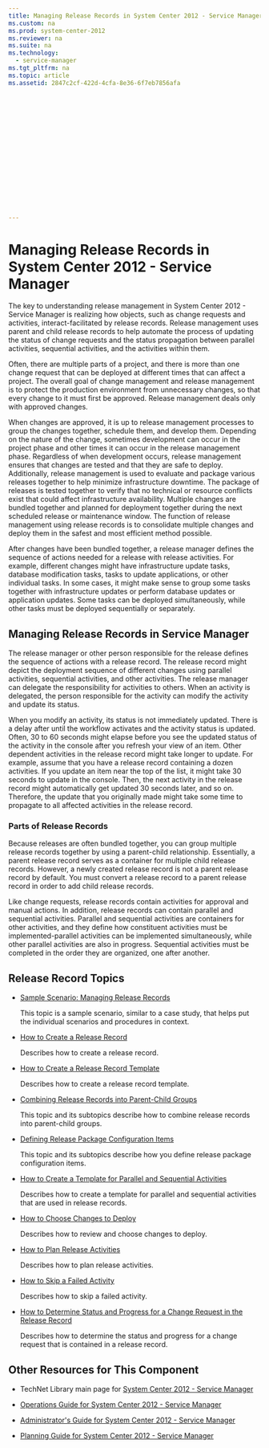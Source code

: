 ```yaml
---
title: Managing Release Records in System Center 2012 - Service Manager
ms.custom: na
ms.prod: system-center-2012
ms.reviewer: na
ms.suite: na
ms.technology: 
  - service-manager
ms.tgt_pltfrm: na
ms.topic: article
ms.assetid: 2847c2cf-422d-4cfa-8e36-6f7eb7856afa
 

















---
```

# Managing Release Records in System Center 2012 - Service Manager
The key to understanding release management in System Center 2012 - Service Manager is realizing how objects, such as change requests and activities, interact-facilitated by release records. Release management uses parent and child release records to help automate the process of updating the status of change requests and the status propagation between parallel activities, sequential activities, and the activities within them.  
  
 Often, there are multiple parts of a project, and there is more than one change request that can be deployed at different times that can affect a project. The overall goal of change management and release management is to protect the production environment from unnecessary changes, so that every change to it must first be approved. Release management deals only with approved changes.  
  
 When changes are approved, it is up to release management processes to group the changes together, schedule them, and develop them. Depending on the nature of the change, sometimes development can occur in the project phase and other times it can occur in the release management phase. Regardless of when development occurs, release management ensures that changes are tested and that they are safe to deploy. Additionally, release management is used to evaluate and package various releases together to help minimize infrastructure downtime. The package of releases is tested together to verify that no technical or resource conflicts exist that could affect infrastructure availability. Multiple changes are bundled together and planned for deployment together during the next scheduled release or maintenance window. The function of release management using release records is to consolidate multiple changes and deploy them in the safest and most efficient method possible.  
  
 After changes have been bundled together, a release manager defines the sequence of actions needed for a release with release activities. For example, different changes might have infrastructure update tasks, database modification tasks, tasks to update applications, or other individual tasks. In some cases, it might make sense to group some tasks together with infrastructure updates or perform database updates or application updates. Some tasks can be deployed simultaneously, while other tasks must be deployed sequentially or separately.  
  
## Managing Release Records in Service Manager  
 The release manager or other person responsible for the release defines the sequence of actions with a release record. The release record might depict the deployment sequence of different changes using parallel activities, sequential activities, and other activities. The release manager can delegate the responsibility for activities to others. When an activity is delegated, the person responsible for the activity can modify the activity and update its status.  
  
 When you modify an activity, its status is not immediately updated. There is a delay after until the workflow activates and the activity status is updated. Often, 30  to 60 seconds might elapse before you see the updated status of the activity in the console after you refresh your view of an item. Other dependent activities in the release record might take longer to update. For example, assume that you have a release record containing a dozen activities. If you update an item near the top of the list, it might take 30 seconds to update in the console. Then, the next activity in the release record might automatically get updated 30 seconds later, and so on. Therefore, the update that you originally made might take some time to propagate to all affected activities in the release record.  
  
### Parts of Release Records  
 Because releases are often bundled together, you can group multiple release records together by using a parent\-child relationship. Essentially, a parent release record serves as a container for multiple child release records. However, a newly created release record is not a parent release record by default. You must convert a release record to a parent release record in order to add child release records.  
  
 Like change requests, release records contain activities for approval and manual actions. In addition, release records can contain parallel and sequential activities. Parallel and sequential activities are containers for other activities, and they define how constituent activities must be implemented-parallel activities can be implemented simultaneously, while other parallel activities are also in progress. Sequential activities must be completed in the order they are organized, one after another.  
  
## Release Record Topics  
  
-   [Sample Scenario: Managing Release Records](../Topic/Sample%20Scenario:%20Managing%20Release%20Records.md)  
  
     This topic is a sample scenario, similar to a case study, that helps put the individual scenarios and procedures in context.  
  
-   [How to Create a Release Record](../../../sm/manage/operate/How-to-Create-a-Release-Record.md)  
  
     Describes how to create a release record.  
  
-   [How to Create a Release Record Template](../../../sm/manage/operate/How-to-Create-a-Release-Record-Template.md)  
  
     Describes how to create a release record template.  
  
-   [Combining Release Records into Parent\-Child Groups](../../../sm/manage/operate/Combining-Release-Records-into-Parent-Child-Groups.md)  
  
     This topic and its subtopics describe how to combine release records into parent\-child groups.  
  
-   [Defining Release Package Configuration Items](../../../sm/manage/operate/Defining-Release-Package-Configuration-Items.md)  
  
     This topic and its subtopics describe how you define release package configuration items.  
  
-   [How to Create a Template for Parallel and Sequential Activities](../../../sm/manage/operate/How-to-Create-a-Template-for-Parallel-and-Sequential-Activities.md)  
  
     Describes how to create a template for parallel and sequential activities that are used in release records.  
  
-   [How to Choose Changes to Deploy](../../../sm/manage/operate/How-to-Choose-Changes-to-Deploy.md)  
  
     Describes how to review and choose changes to deploy.  
  
-   [How to Plan Release Activities](../../../sm/manage/operate/How-to-Plan-Release-Activities.md)  
  
     Describes how to plan release activities.  
  
-   [How to Skip a Failed Activity](../../../sm/manage/operate/How-to-Skip-a-Failed-Activity.md)  
  
     Describes how to skip a failed activity.  
  
-   [How to Determine Status and Progress for a Change Request in the Release Record](../../../sm/manage/operate/How-to-Determine-Status-and-Progress-for-a-Change-Request-in-the-Release-Record.md)  
  
     Describes how to determine the status and progress for a change request that is contained in a release record.  
  
## Other Resources for This Component  
  
-   TechNet Library main page for [System Center 2012 - Service Manager](http://go.microsoft.com/fwlink/p/?LinkId=220655)  
  
-   [Operations Guide for System Center 2012 - Service Manager](http://go.microsoft.com/fwlink/p/?LinkId=220656)  
  
-   [Administrator's Guide for System Center 2012 - Service Manager](http://go.microsoft.com/fwlink/p/?LinkId=209669)  
  
-   [Planning Guide for System Center 2012 - Service Manager](http://go.microsoft.com/fwlink/p/?LinkId=209672)
